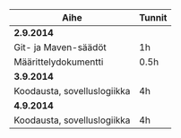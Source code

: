 |**Aihe**               |**Tunnit**|
|-----------------------|-------|
|**2.9.2014**               |       |
|Git- ja Maven-säädöt   |    1h |
|Määrittelydokumentti   |  0.5h |
|**3.9.2014**               |      |
|Koodausta, sovelluslogiikka| 4h   |
|**4.9.2014**           |      |
|Koodausta, sovelluslogiikka|  4h   |
